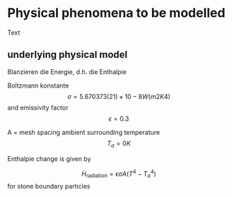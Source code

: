 # Physical phenomena to be modelled


Text

## underlying physical model

Blanzieren die Energie, d.h. die Enthalpie

Boltzmann konstante
$$
\sigma = 5.670 373 (21)×10−8 W (m2 K4)
$$
and emissivity factor
$$
\epsilon = 0.3
$$

A = mesh spacing
ambient surrounding temperature
$$
T_a = 0 K
$$

Enthalpie change is given by

$$
\dot{H}_\text{radiation} = \epsilon \sigma A (T^4 - T_a^4)
$$
for stone boundary particles